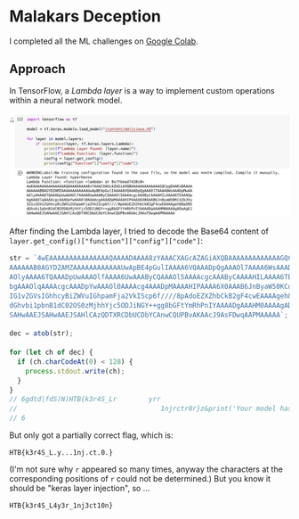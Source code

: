 # Malakars Deception

I completed all the ML challenges on [Google Colab](https://colab.google/).

## Approach

In TensorFlow, a _Lambda layer_ is a way to implement custom operations within a neural network model.

![ml3-1.jpg](ml3-1.jpg)

After finding the Lambda layer, I tried to decode the Base64 content of `layer.get_config()["function"]["config"]["code"]`:

```js
str = `4wEAAAAAAAAAAAAAAAQAAAADAAAA8zYAAACXAGcAZAGiAXQBAAAAAAAAAAAAAGQCpgEAAKsBAAAA
AAAAAAB8AGYDZAMZAAAAAAAAAAAAUwApBE4pGulIAAAA6VQAAADpQgAAAOl7AAAA6WsAAADpMwAA
AOlyAAAA6TQAAADpUwAAAOlfAAAA6UwAAAByCQAAAOl5AAAAcgcAAAByCAAAAHILAAAA6TEAAADp
bgAAAOlqAAAAcgcAAADpYwAAAOl0AAAAcg4AAADpMAAAAHIPAAAA6X0AAAB6JnByaW50KCdZb3Vy
IG1vZGVsIGhhcyBiZWVuIGhpamFja2VkIScp6f////8pAdoEZXZhbCkB2gF4cwEAAAAgeh88aXB5
dGhvbi1pbnB1dC02OS0zMjhhYjc5ODJiNGY++gg8bGFtYmRhPnIYAAAADgAAAHM0AAAAgADwAgEJ
SAHwAAEJSAHwAAEJSAHlCAzQDTXRCDbUCDbYCAnwCQUPBvAKAAcJ9AsFDwqAAPMAAAAA`;

dec = atob(str);

for (let ch of dec) {
  if (ch.charCodeAt(0) < 128) {
    process.stdout.write(ch);
  }
}
// 6gdtd|fdS)N)HTB{k3r4S_Lr        yrr
//                                    1njrctr0r}z&print('Your model has been hijacked!'))eval)xs z<ipython-input-69-328ab7982b4f<lambda>rs4        H       H       H
// 6
```

But only got a partially correct flag, which is:

```
HTB{k3r4S_L.y...1nj.ct.0.}
```

(I'm not sure why `r` appeared so many times, anyway the characters at the corresponding positions of `r` could not be determined.) But you know it should be "keras layer injection", so ...

```
HTB{k3r4S_L4y3r_1nj3ct10n}
```
